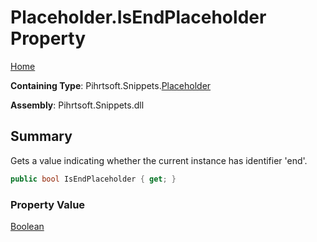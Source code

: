 # Placeholder\.IsEndPlaceholder Property

[Home](../../../../README.md)

**Containing Type**: Pihrtsoft\.Snippets\.[Placeholder](../README.md)

**Assembly**: Pihrtsoft\.Snippets\.dll

## Summary

Gets a value indicating whether the current instance has identifier 'end'\.

```csharp
public bool IsEndPlaceholder { get; }
```

### Property Value

[Boolean](https://docs.microsoft.com/en-us/dotnet/api/system.boolean)

